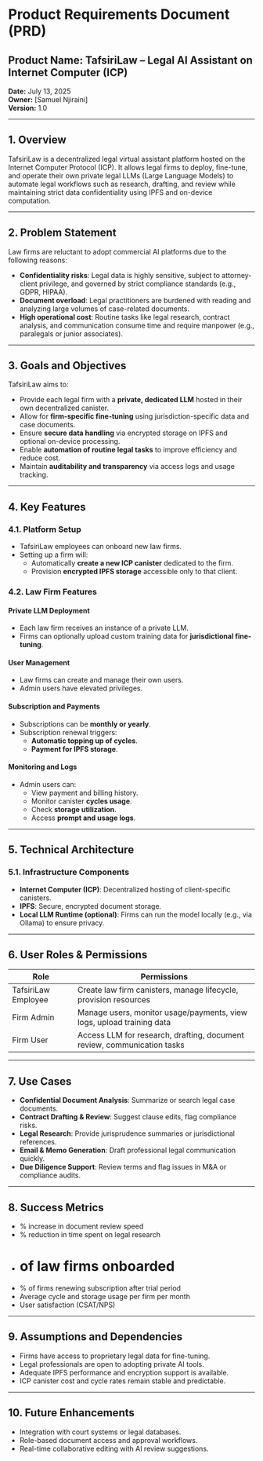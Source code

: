 # Product Requirements Document (PRD)

## Product Name: **TafsiriLaw – Legal AI Assistant on Internet Computer (ICP)**
**Date:** July 13, 2025  
**Owner:** [Samuel Njiraini]  
**Version:** 1.0  

---

## 1. Overview
TafsiriLaw is a decentralized legal virtual assistant platform hosted on the Internet Computer Protocol (ICP). It allows legal firms to deploy, fine-tune, and operate their own private legal LLMs (Large Language Models) to automate legal workflows such as research, drafting, and review while maintaining strict data confidentiality using IPFS and on-device computation.

---

## 2. Problem Statement
Law firms are reluctant to adopt commercial AI platforms due to the following reasons:

- **Confidentiality risks**: Legal data is highly sensitive, subject to attorney-client privilege, and governed by strict compliance standards (e.g., GDPR, HIPAA).
- **Document overload**: Legal practitioners are burdened with reading and analyzing large volumes of case-related documents.
- **High operational cost**: Routine tasks like legal research, contract analysis, and communication consume time and require manpower (e.g., paralegals or junior associates).

---

## 3. Goals and Objectives
TafsiriLaw aims to:

- Provide each legal firm with a **private, dedicated LLM** hosted in their own decentralized canister.
- Allow for **firm-specific fine-tuning** using jurisdiction-specific data and case documents.
- Ensure **secure data handling** via encrypted storage on IPFS and optional on-device processing.
- Enable **automation of routine legal tasks** to improve efficiency and reduce cost.
- Maintain **auditability and transparency** via access logs and usage tracking.

---

## 4. Key Features

### 4.1. Platform Setup
- TafsiriLaw employees can onboard new law firms.
- Setting up a firm will:
  - Automatically **create a new ICP canister** dedicated to the firm.
  - Provision **encrypted IPFS storage** accessible only to that client.

### 4.2. Law Firm Features

#### Private LLM Deployment
- Each law firm receives an instance of a private LLM.
- Firms can optionally upload custom training data for **jurisdictional fine-tuning**.

#### User Management
- Law firms can create and manage their own users.
- Admin users have elevated privileges.

#### Subscription and Payments
- Subscriptions can be **monthly or yearly**.
- Subscription renewal triggers:
  - **Automatic topping up of cycles**.
  - **Payment for IPFS storage**.

#### Monitoring and Logs
- Admin users can:
  - View payment and billing history.
  - Monitor canister **cycles usage**.
  - Check **storage utilization**.
  - Access **prompt and usage logs**.

---

## 5. Technical Architecture

### 5.1. Infrastructure Components
- **Internet Computer (ICP)**: Decentralized hosting of client-specific canisters.
- **IPFS**: Secure, encrypted document storage.
- **Local LLM Runtime (optional)**: Firms can run the model locally (e.g., via Ollama) to ensure privacy.

---

## 6. User Roles & Permissions

| Role                | Permissions                                                                 |
|---------------------|------------------------------------------------------------------------------|
| TafsiriLaw Employee | Create law firm canisters, manage lifecycle, provision resources             |
| Firm Admin          | Manage users, monitor usage/payments, view logs, upload training data       |
| Firm User           | Access LLM for research, drafting, document review, communication tasks     |

---

## 7. Use Cases

- **Confidential Document Analysis**: Summarize or search legal case documents.
- **Contract Drafting & Review**: Suggest clause edits, flag compliance risks.
- **Legal Research**: Provide jurisprudence summaries or jurisdictional references.
- **Email & Memo Generation**: Draft professional legal communication quickly.
- **Due Diligence Support**: Review terms and flag issues in M&A or compliance audits.

---

## 8. Success Metrics

- % increase in document review speed  
- % reduction in time spent on legal research  
- # of law firms onboarded  
- % of firms renewing subscription after trial period  
- Average cycle and storage usage per firm per month  
- User satisfaction (CSAT/NPS)

---

## 9. Assumptions and Dependencies

- Firms have access to proprietary legal data for fine-tuning.  
- Legal professionals are open to adopting private AI tools.  
- Adequate IPFS performance and encryption support is available.  
- ICP canister cost and cycle rates remain stable and predictable.

---

## 10. Future Enhancements

- Integration with court systems or legal databases.  
- Role-based document access and approval workflows.  
- Real-time collaborative editing with AI review suggestions. 
